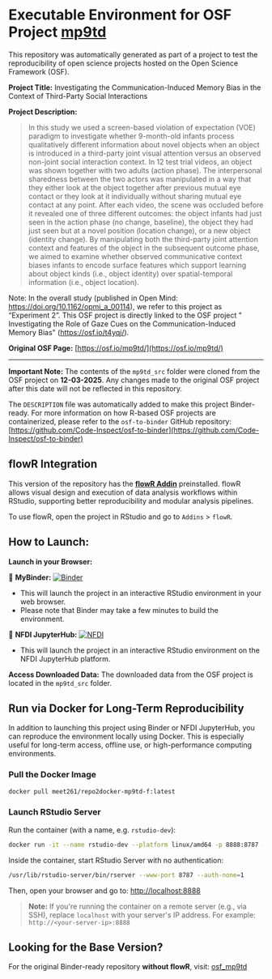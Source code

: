 # Executable Environment for OSF Project [mp9td](https://osf.io/mp9td/)

This repository was automatically generated as part of a project to test the reproducibility of open science projects hosted on the Open Science Framework (OSF).

**Project Title:** Investigating the Communication-Induced Memory Bias in the Context of Third-Party Social Interactions

**Project Description:**
> In this study we used a screen-based violation of expectation (VOE) paradigm to investigate whether 9-month-old infants process qualitatively different information about novel objects when an object is introduced in a third-party joint visual attention versus an observed non-joint social interaction context. In 12 test trial videos, an object was shown together with two adults (action phase). The interpersonal sharedness between the two actors was manipulated in a way that they either look at the object together after previous mutual eye contact or they look at it individually without sharing mutual eye contact at any point. After each video, the scene was occluded before it revealed one of three different outcomes: the object infants had just seen in the action phase (no change, baseline), the object they had just seen but at a novel position (location change), or a new object (identity change). By manipulating both the third-party joint attention context and features of the object in the subsequent outcome phase, we aimed to examine whether observed communicative context biases infants to encode surface features which support learning about object kinds (i.e., object identity) over spatial-temporal information (i.e., object location).

Note: In the overall study (published in Open Mind: https://doi.org/10.1162/opmi_a_00114), we refer to this project as “Experiment 2”. This OSF project is directly linked to the OSF project " Investigating the Role of Gaze Cues on the Communication-Induced Memory Bias" (https://osf.io/t4yqj/). 

**Original OSF Page:** [https://osf.io/mp9td/](https://osf.io/mp9td/)

---

**Important Note:** The contents of the `mp9td_src` folder were cloned from the OSF project on **12-03-2025**. Any changes made to the original OSF project after this date will not be reflected in this repository.

The `DESCRIPTION` file was automatically added to make this project Binder-ready. For more information on how R-based OSF projects are containerized, please refer to the `osf-to-binder` GitHub repository: [https://github.com/Code-Inspect/osf-to-binder](https://github.com/Code-Inspect/osf-to-binder)

## flowR Integration

This version of the repository has the **[flowR Addin](https://github.com/flowr-analysis/rstudio-addin-flowr)** preinstalled. flowR allows visual design and execution of data analysis workflows within RStudio, supporting better reproducibility and modular analysis pipelines.

To use flowR, open the project in RStudio and go to `Addins` > `flowR`.

## How to Launch:

**Launch in your Browser:**

🚀 **MyBinder:** [![Binder](https://mybinder.org/badge_logo.svg)](https://mybinder.org/v2/gh/code-inspect-binder/osf_mp9td-f/HEAD?urlpath=rstudio)

   * This will launch the project in an interactive RStudio environment in your web browser.
   * Please note that Binder may take a few minutes to build the environment.

🚀 **NFDI JupyterHub:** [![NFDI](https://nfdi-jupyter.de/images/nfdi_badge.svg)](https://hub.nfdi-jupyter.de/r2d/gh/code-inspect-binder/osf_mp9td-f/HEAD?urlpath=rstudio)

   * This will launch the project in an interactive RStudio environment on the NFDI JupyterHub platform.

**Access Downloaded Data:**
The downloaded data from the OSF project is located in the `mp9td_src` folder.

## Run via Docker for Long-Term Reproducibility

In addition to launching this project using Binder or NFDI JupyterHub, you can reproduce the environment locally using Docker. This is especially useful for long-term access, offline use, or high-performance computing environments.

### Pull the Docker Image

```bash
docker pull meet261/repo2docker-mp9td-f:latest
```

### Launch RStudio Server

Run the container (with a name, e.g. `rstudio-dev`):
```bash
docker run -it --name rstudio-dev --platform linux/amd64 -p 8888:8787 --user root meet261/repo2docker-mp9td-f bash
```

Inside the container, start RStudio Server with no authentication:
```bash
/usr/lib/rstudio-server/bin/rserver --www-port 8787 --auth-none=1
```

Then, open your browser and go to: [http://localhost:8888](http://localhost:8888)

> **Note:** If you're running the container on a remote server (e.g., via SSH), replace `localhost` with your server's IP address.
> For example: `http://<your-server-ip>:8888`

## Looking for the Base Version?

For the original Binder-ready repository **without flowR**, visit:
[osf_mp9td](https://github.com/code-inspect-binder/osf_mp9td)

